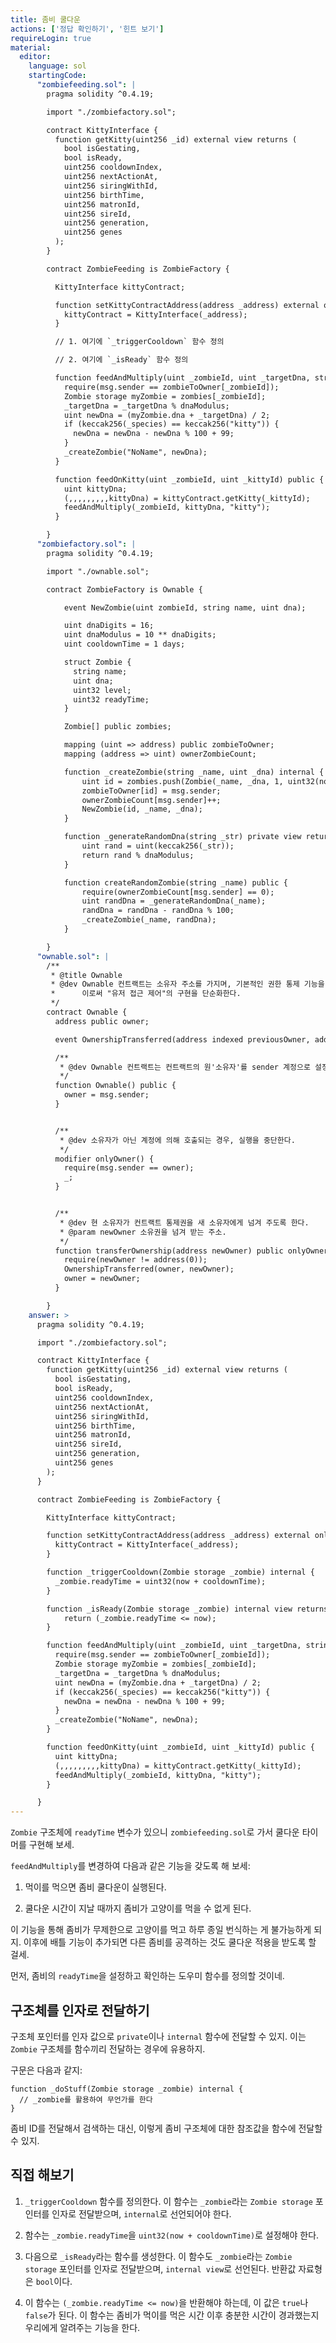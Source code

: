 ```yaml
---
title: 좀비 쿨다운 
actions: ['정답 확인하기', '힌트 보기']
requireLogin: true
material:
  editor:
    language: sol
    startingCode:
      "zombiefeeding.sol": |
        pragma solidity ^0.4.19;

        import "./zombiefactory.sol";

        contract KittyInterface {
          function getKitty(uint256 _id) external view returns (
            bool isGestating,
            bool isReady,
            uint256 cooldownIndex,
            uint256 nextActionAt,
            uint256 siringWithId,
            uint256 birthTime,
            uint256 matronId,
            uint256 sireId,
            uint256 generation,
            uint256 genes
          );
        }

        contract ZombieFeeding is ZombieFactory {

          KittyInterface kittyContract;

          function setKittyContractAddress(address _address) external onlyOwner {
            kittyContract = KittyInterface(_address);
          }

          // 1. 여기에 `_triggerCooldown` 함수 정의

          // 2. 여기에 `_isReady` 함수 정의

          function feedAndMultiply(uint _zombieId, uint _targetDna, string _species) public {
            require(msg.sender == zombieToOwner[_zombieId]);
            Zombie storage myZombie = zombies[_zombieId];
            _targetDna = _targetDna % dnaModulus;
            uint newDna = (myZombie.dna + _targetDna) / 2;
            if (keccak256(_species) == keccak256("kitty")) {
              newDna = newDna - newDna % 100 + 99;
            }
            _createZombie("NoName", newDna);
          }

          function feedOnKitty(uint _zombieId, uint _kittyId) public {
            uint kittyDna;
            (,,,,,,,,,kittyDna) = kittyContract.getKitty(_kittyId);
            feedAndMultiply(_zombieId, kittyDna, "kitty");
          }

        }
      "zombiefactory.sol": |
        pragma solidity ^0.4.19;

        import "./ownable.sol";

        contract ZombieFactory is Ownable {

            event NewZombie(uint zombieId, string name, uint dna);

            uint dnaDigits = 16;
            uint dnaModulus = 10 ** dnaDigits;
            uint cooldownTime = 1 days;

            struct Zombie {
              string name;
              uint dna;
              uint32 level;
              uint32 readyTime;
            }

            Zombie[] public zombies;

            mapping (uint => address) public zombieToOwner;
            mapping (address => uint) ownerZombieCount;

            function _createZombie(string _name, uint _dna) internal {
                uint id = zombies.push(Zombie(_name, _dna, 1, uint32(now + cooldownTime))) - 1;
                zombieToOwner[id] = msg.sender;
                ownerZombieCount[msg.sender]++;
                NewZombie(id, _name, _dna);
            }

            function _generateRandomDna(string _str) private view returns (uint) {
                uint rand = uint(keccak256(_str));
                return rand % dnaModulus;
            }

            function createRandomZombie(string _name) public {
                require(ownerZombieCount[msg.sender] == 0);
                uint randDna = _generateRandomDna(_name);
                randDna = randDna - randDna % 100;
                _createZombie(_name, randDna);
            }

        }
      "ownable.sol": |
        /**
         * @title Ownable
         * @dev Ownable 컨트랙트는 소유자 주소를 가지며, 기본적인 권한 통제 기능을 제공한다. 
         *      이로써 "유저 접근 제어"의 구현을 단순화한다. 
         */
        contract Ownable {
          address public owner;

          event OwnershipTransferred(address indexed previousOwner, address indexed newOwner);

          /**
           * @dev Ownable 컨트랙트는 컨트랙트의 원'소유자'를 sender 계정으로 설정한다.
           */
          function Ownable() public {
            owner = msg.sender;
          }


          /**
           * @dev 소유자가 아닌 계정에 의해 호출되는 경우, 실행을 중단한다. 
           */
          modifier onlyOwner() {
            require(msg.sender == owner);
            _;
          }


          /**
           * @dev 현 소유자가 컨트랙트 통제권을 새 소유자에게 넘겨 주도록 한다. 
           * @param newOwner 소유권을 넘겨 받는 주소.
           */
          function transferOwnership(address newOwner) public onlyOwner {
            require(newOwner != address(0));
            OwnershipTransferred(owner, newOwner);
            owner = newOwner;
          }

        }
    answer: >
      pragma solidity ^0.4.19;

      import "./zombiefactory.sol";

      contract KittyInterface {
        function getKitty(uint256 _id) external view returns (
          bool isGestating,
          bool isReady,
          uint256 cooldownIndex,
          uint256 nextActionAt,
          uint256 siringWithId,
          uint256 birthTime,
          uint256 matronId,
          uint256 sireId,
          uint256 generation,
          uint256 genes
        );
      }

      contract ZombieFeeding is ZombieFactory {

        KittyInterface kittyContract;

        function setKittyContractAddress(address _address) external onlyOwner {
          kittyContract = KittyInterface(_address);
        }

        function _triggerCooldown(Zombie storage _zombie) internal {
          _zombie.readyTime = uint32(now + cooldownTime);
        }

        function _isReady(Zombie storage _zombie) internal view returns (bool) {
            return (_zombie.readyTime <= now);
        }

        function feedAndMultiply(uint _zombieId, uint _targetDna, string _species) public {
          require(msg.sender == zombieToOwner[_zombieId]);
          Zombie storage myZombie = zombies[_zombieId];
          _targetDna = _targetDna % dnaModulus;
          uint newDna = (myZombie.dna + _targetDna) / 2;
          if (keccak256(_species) == keccak256("kitty")) {
            newDna = newDna - newDna % 100 + 99;
          }
          _createZombie("NoName", newDna);
        }

        function feedOnKitty(uint _zombieId, uint _kittyId) public {
          uint kittyDna;
          (,,,,,,,,,kittyDna) = kittyContract.getKitty(_kittyId);
          feedAndMultiply(_zombieId, kittyDna, "kitty");
        }

      }
---
```


`Zombie` 구조체에 `readyTime` 변수가 있으니 `zombiefeeding.sol`로 가서 쿨다운 타이머를 구현해 보세.

`feedAndMultiply`를 변경하여 다음과 같은 기능을 갖도록 해 보세:

1. 먹이를 먹으면 좀비 쿨다운이 실행된다.

2. 쿨다운 시간이 지날 때까지 좀비가 고양이를 먹을 수 없게 된다.

이 기능을 통해 좀비가 무제한으로 고양이를 먹고 하루 종일 번식하는 게 불가능하게 되지. 이후에 배틀 기능이 추가되면 다른 좀비를 공격하는 것도 쿨다운 적용을 받도록 할 걸세.

먼저, 좀비의 `readyTime`을 설정하고 확인하는 도우미 함수를 정의할 것이네. 

## 구조체를 인자로 전달하기 

구조체 포인터를 인자 값으로 `private`이나 `internal` 함수에 전달할 수 있지. 이는 `Zombie` 구조체를 함수끼리 전달하는 경우에 유용하지.

구문은 다음과 같지:

```
function _doStuff(Zombie storage _zombie) internal {
  // _zombie를 활용하여 무언가를 한다
}
```

좀비 ID를 전달해서 검색하는 대신, 이렇게 좀비 구조체에 대한 참조값을 함수에 전달할 수 있지. 

## 직접 해보기 

1. `_triggerCooldown` 함수를 정의한다. 이 함수는 `_zombie`라는 `Zombie storage` 포인터를 인자로 전달받으며, `internal`로 선언되어야 한다.

2. 함수는 `_zombie.readyTime`을 `uint32(now + cooldownTime)`로 설정해야 한다.

3. 다음으로 `_isReady`라는 함수를 생성한다. 이 함수도 `_zombie`라는 `Zombie storage` 포인터를 인자로 전달받으며, `internal view`로 선언된다. 반환값 자료형은 `bool`이다. 

4. 이 함수는 `(_zombie.readyTime <= now)`을 반환해야 하는데, 이 값은 `true`나 `false`가 된다. 이 함수는 좀비가 먹이를 먹은 시간 이후 충분한 시간이 경과했는지 우리에게 알려주는 기능을 한다. 
